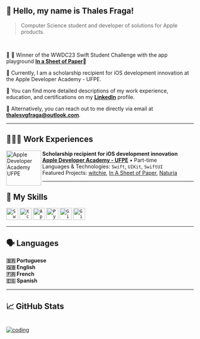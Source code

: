 ## 💜 Hello, my name is <strong>Thales Fraga!</strong>

> Computer Science student and developer of solutions for Apple products.

<br>

🏅 🏅 Winner of the WWDC23 Swift Student Challenge with the app playground <strong><a href="https://github.com/ditthales/InASheetOfPaper" target="_blank">In a Sheet of Paper</a></strong>🏅

🔭 Currently, I am a scholarship recipient for iOS development innovation at the Apple Developer Academy - UFPE.

💬 You can find more detailed descriptions of my work experience, education, and certifications on my <strong>[LinkedIn](https://www.linkedin.com/in/thalesvgfraga/)</strong> profile.

💌 Alternatively, you can reach out to me directly via email at <strong>thalesvgfraga@outlook.com</strong>.

---

## 👨🏾‍💻 <strong>Work Experiences</strong>

[<img align="left" height="94px" width="94px" alt="Apple Developer Academy UFPE" margin-right="30px" src="https://i.imgur.com/ZQ8V0mT.png"/>](https://www.developeracademy.cin.ufpe.br)

**Scholarship recipient for iOS development innovation** \
[**Apple Developer Academy - UFPE**](https://www.developeracademy.cin.ufpe.br) • Part-time \
Languages & Technologies: `Swift`, `UIKit`, `SwiftUI`\
Featured Projects: [witchie](https://github.com/ergdln/witchie), [In A Sheet of Paper](https://github.com/ditthales/InASheetOfPaper), [Naturia](https://github.com/miggelucas/Naturia)
<br/>

---

## 🚀 My Skills

<code><img height="32" src="https://i.imgur.com/rYUFkMD.png" alt="Swift"/></code>
<code><img height="32" src="https://i.imgur.com/a430Il7.png" alt="Xcode"/></code>
<code><img height="32" src="https://i.imgur.com/qfYIDfa.png" alt="AppStore"/></code>
<code><img height="32" src="https://i.imgur.com/gYq39O7.png" alt="Python"/></code>
<code><img height="32" src="https://i.imgur.com/RDy0BpG.png" alt="Git"/></code>
<code><img height="32" src="https://i.imgur.com/DA8F2BV.png" alt="GitHub"/></code>

---

## 🗣️ Languages

<strong>🇧🇷 Portuguese<br>
🇬🇧 English<br>
🇫🇷 French<br>
🇪🇸 Spanish<br></strong>

---

## 📈 GitHub Stats
<br>
<a href="https://github.com/ditthales">
  <img alt="coding"  align="center" src="https://github-readme-stats.vercel.app/api/top-langs/?username=ditthales&theme=dracula&hide_langs_below=1"/>
</a>
